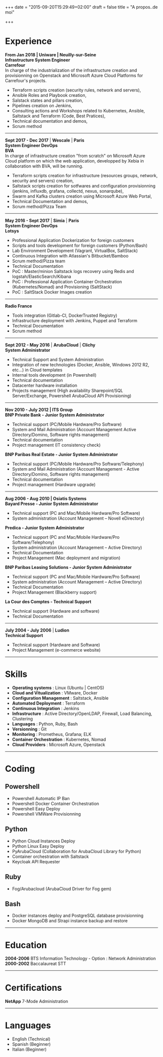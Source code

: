 +++
date = "2015-09-20T15:29:49+02:00"
draft = false
title = "A propos..de moi"

+++

# Experience #
**From Jan 2018 | Uniware | Neuilly-sur-Seine**  
**Infrastructure System Engineer**  
**Carrefour**  
In charge of the industrialization of the infrastructure creation and provisionning on Openstack and Microsoft Azure Cloud Platforms for Carrefour's projects.  
- Terraform scripts creation (security rules, network and servers),  
- Ansible Roles and Playbook creation,  
- Salstack states and pillars creation,  
- Pipelines creation on Jenkins,  
- Consulting actions and Workshops related to Kubernetes, Ansible, Saltstack and Terraform (Code, Best Pratices),  
- Technical documentation and demos,  
- Scrum method

---

**Sept 2017 - Dec 2017** | **Wescale** | **Paris**  
**System Engineer DevOps**  
**BVA**  
In charge of infrastructure creation "from scratch" on Microsoft Azure Cloud platform on which the web application, developped by Xebia in collaboration with BVA, will be running.  
- Terraform scripts creation for infrastructure (resources groups, network, security and servers) creation,  
- Saltstack scripts creation for sotfwares and configuration provisionning (jenkins, influxdb, grafana, collectd, nexus, sonarqube),  
- Swarm and Kafka clusters creation using Microsoft Azure Web Portal,  
- Technical Documentation and demos,  
- Scrum method/Pizza Team

---

**May 2016 - Sept 2017** | **Simia** | **Paris**  
**System Engineer DevOps**  
**Lotsys**  
- Professional Application Dockerization for foreign customers  
- Scripts and tools development for foreign customers (Python/Bash)  
- Lab Environment Development (Vagrant, VirtualBox, SaltStack)  
- Continuous Integration with Atlassian's Bitbucket/Bamboo  
- Scrum method/Pizza team
- Technical Documentation  
- PoC : Master/minion Saltstack logs recovery using Redis and logstah/ElasticSearch/Kibana  
- PoC : Professional Application Container Orchestration (Kubernetes/Nomad) and Provisioning (SaltStack)  
- PoC : SaltStack Docker Images creation

---

**Radio France**  
- Tools integration (Gitlab-CI, DockerTrusted Registry)  
- Infrastructure deployment with Jenkins, Puppet and Terraform  
- Technical Documentation
- Scrum method
---

**Sept 2012 - May 2016** | **ArubaCloud** | **Clichy**  
**System Administrator**  
- Technical Support and System Administration  
- Integration of new technologies (Docker, Ansible, Windows 2012 R2, etc…) in Cloud templates  
- Internal tools development (in Powershell)  
- Technical documentation  
- Datacenter hardware installation  
- Projects management (High availability Sharepoint/SQL Server/Exchange, Powershell ArubaCloud API Provisioning)

---

**Nov 2010 - July 2012 | ITS Group**  
**BNP Private Bank - Junior System Administrator**  
- Technical support (PC/Mobile Hardware/Pro Software)  
- System and Mail Administration (Account Management Active Directory/Domino, Software rights management)  
- Technical documentation  
- Project management (IT consistency check)  

**BNP Paribas Real Estate - Junior System Administrator**  
- Technical support (PC/Mobile Hardware/Pro Software/Telephony)  
- System and Mail Administration (Account Management - Active Directory/Domino, Software rights management)  
- Technical documentation  
- Project management (Hardware upgrade)  

---

**Aug 2006 - Aug 2010 | Osiatis Systems**  
**Bayard Presse - Junior System Administrator**  
- Technical support (PC and Mac/Mobile Hardware/Pro Software)  
- System administration (Account Management – Novell eDirectory)  

**Predica - Junior System Administrator**  
- Technical support (PC and Mac/Mobile Hardware/Pro Software/Telephony)  
- System administration (Account Management – Active Directory)  
- Technical Documentation  
- Project Management (Mac deployment and migration)  

**BNP Paribas Leasing Solutions - Junior System Administrator**  
- Technical support (PC and Mac/Mobile Hardware/Pro Software)  
- System administration (Account Management – Active Directory)  
- Technical Documentation  
- Project Management (Blackberry support)  

**La Cour des Comptes - Technical Support**  
- Technical support (Hardware and software)  
- Technical Documentation  

---

**July 2004 - July 2006** | **Ludion**  
**Technical Support**  
- Technical support (Hardware and Software)  
- Project Management (e-commerce website)  

---

# Skills   
- **Operating systems** : Linux (Ubuntu | CentOS)  
- **Cloud and Vitualization** : VMware, Docker  
- **Configuration Management** : Saltstack, Ansible  
- **Automated Deployment** : Terraform  
- **Continuous Integration** : Jenkins  
- **Infrastructure** : Active Directory/OpenLDAP, Firewall, Load Balancing, Clustering  
- **Languages** : Python, Ruby, Bash   
- **Versionning** : Git  
- **Monitoring** : Prometheus, Grafana; ELK
- **Container Orchestration** : Kubernetes, Nomad  
- **Cloud Providers** : Microsoft Azure, Openstack

---

# Coding

## Powershell
- Powershell Automatic IP Ban
- Powershell Docker Container Orchestration
- Powershell Easy Deploy
- Powershell VMWare Provisionning

## Python
- Python Cloud Instances Deploy
- Python Linux Easy Deploy
- PyArubaCloud (Collaboration for ArubaCloud Library for Python)  
- Container orchestration with Saltstack
- Keycloak API Requester

## Ruby
- Fog/Arubacloud (ArubaCloud Driver for Fog gem)

## Bash
- Docker instances deploy and PostgreSQL database provisionning  
- Docker MongoDB and Strapi instance backup and restore  

---

# Education
**2004-2006** BTS Information Technology - Option : Network Administration  
**2000-2002** Baccalaureat STT  

---

# Certifications
**NetApp** 7-Mode Administration

---

# Languages
- English (Technical)  
- Spanish (Beginner)  
- Italian (Beginner)  

